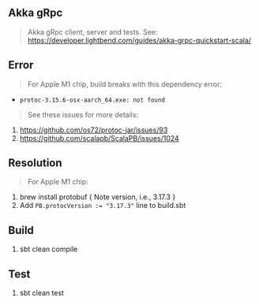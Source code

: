 Akka gRpc
---------
>Akka gRpc client, server and tests. See: https://developer.lightbend.com/guides/akka-grpc-quickstart-scala/

Error
-----
>For Apple M1 chip, build breaks with this dependency error:
* ```protoc-3.15.6-osx-aarch_64.exe: not found```
>See these issues for more details:
1. https://github.com/os72/protoc-jar/issues/93
2. https://github.com/scalapb/ScalaPB/issues/1024

Resolution
----------
>For Apple M1 chip:
1. brew install protobuf { Note version, i.e., 3.17.3 }
2. Add ```PB.protocVersion := "3.17.3"``` line to build.sbt

Build
-----
1. sbt clean compile

Test
----
1. sbt clean test